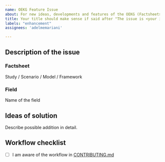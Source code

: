 ```yaml
---
name: OEKG Feature Issue
about: For new ideas, developments and features of the OEKG (Factsheets)
title: Your title should make sense if said after "The issue is <your issue title>"
labels: "enhancement"
assignees: 'adelmemariani'

---
```


## Description of the issue

### Factsheet

Study / Scenario / Model / Framework

### Field

Name of the field


## Ideas of solution

Describe possible addition in detail.

## Workflow checklist
- [ ] I am aware of the workflow in [CONTRIBUTING.md](CONTRIBUTING.md)

